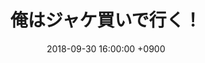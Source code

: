 ---
actor_ids:
  - 9052
  - Tee
audio_file_path: /audio/dgc_radio_05.mp3
audio_file_size: 0
date: 2018-09-30 16:00:00 +0900
description: 9052とTeeの2人で、Ready Player Oneのとある1つのセリフ、新しいゲームの買い方について話しました。
duration: "32:22"
layout: article
title: 5. 俺はジャケ買いで行く！
---